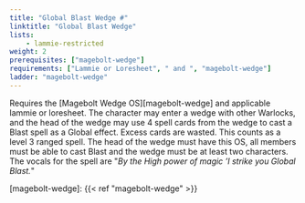 ```yaml
---
title: "Global Blast Wedge #"
linktitle: "Global Blast Wedge"
lists:
    - lammie-restricted
weight: 2
prerequisites: ["magebolt-wedge"]
requirements: ["Lammie or Loresheet", " and ", "magebolt-wedge"]
ladder: "magebolt-wedge"
---
```

Requires the [Magebolt Wedge OS][magebolt-wedge] and applicable lammie or loresheet. The character may enter a wedge with other Warlocks, and the head of the wedge may use 4 spell cards from the wedge to cast a Blast spell as a Global effect. Excess cards are wasted. This counts as a level 3 ranged spell. The head of the wedge must have this OS, all members must be able to cast Blast and the wedge must be at least two characters. The vocals for the spell are "*By the High power of magic ’I strike you Global Blast.*"

[magebolt-wedge]: {{< ref "magebolt-wedge" >}}